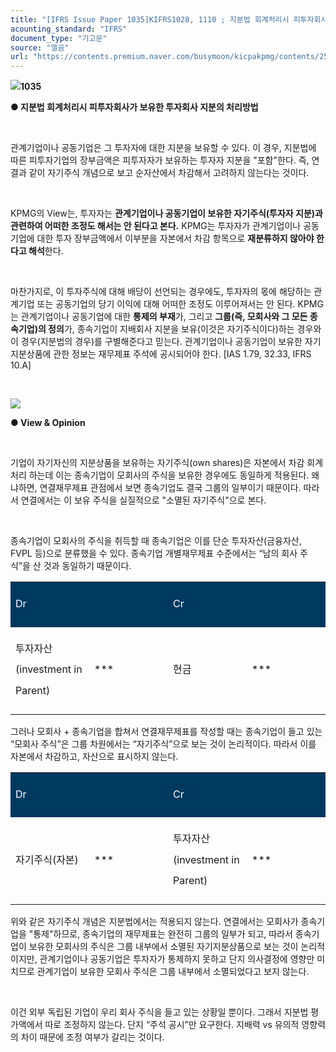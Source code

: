 ```yaml
---
title: "[IFRS Issue Paper 1035]KIFRS1028, 1110 ; 지분법 회계처리시 피투자회사가 보유한 투자회사 지분의 처리방법"
acounting_standard: "IFRS"
document_type: "기고문"
source: "엘곰"
url: "https://contents.premium.naver.com/busymoon/kicpakpmg/contents/250818125114591uv"
---
```

![](https://n2.news.naver.com/l.gif?type=content)**1035**

**● 지분법 회계처리시 피투자회사가 보유한 투자회사 지분의 처리방법**

​

관계기업이나 공동기업은 그 투자자에 대한 지분을 보유할 수 있다. 이 경우, 지분법에 따른 피투자기업의 장부금액은 피투자자가 보유하는 투자자 지분을 "포함"한다. 즉, 연결과 같이 자기주식 개념으로 보고 순자산에서 차감해서 고려하지 않는다는 것이다.

​

KPMG의 View는, 투자자는 **관계기업이나 공동기업이 보유한 자기주식(투자자 지분)과 관련하여 어떠한 조정도 해서는 안 된다고 본다.** KPMG는 투자자가 관계기업이나 공동기업에 대한 투자 장부금액에서 이부분을 자본에서 차감 항목으로 **재분류하지 않아야 한다고 해석**한다.

​

마찬가지로, 이 투자주식에 대해 배당이 선언되는 경우에도, 투자자의 몫에 해당하는 관계기업 또는 공동기업의 당기 이익에 대해 어떠한 조정도 이루어져서는 안 된다. KPMG는 관계기업이나 공동기업에 대한 **통제의 부재**가, 그리고 **그룹(즉, 모회사와 그 모든 종속기업)의 정의**가, 종속기업이 지배회사 지분을 보유(이것은 자기주식이다)하는 경우와 이 경우(지분법의 경우)를 구별해준다고 믿는다. 관계기업이나 공동기업이 보유한 자기지분상품에 관한 정보는 재무제표 주석에 공시되어야 한다. \[IAS 1.79, 32.33, IFRS 10.A\]

​

![](https://scs-phinf.pstatic.net/MjAyNTA4MThfMjIy/MDAxNzU1NDg3NTg0ODAw.PvYmgfmA7UvNlv7bDuj33VcvRsy3ZI74Q-kAEXIyy2wg.SpbNr_VA5rMSyN7wv1ZjXVmjlB3CBHDIx9p-wF9BCAAg.PNG/image.png?type=w800)

**● View & Opinion**

​

기업이 자기자신의 지분상품을 보유하는 자기주식(own shares)은 자본에서 차감 회계처리 하는데 이는 종속기업이 모회사의 주식을 보유한 경우에도 동일하게 적용된다. 왜냐하면, 연결재무제표 관점에서 보면 종속기업도 결국 그룹의 일부이기 때문이다. 따라서 연결에서는 이 보유 주식을 실질적으로 "소멸된 자기주식"으로 본다.

​

종속기업이 모회사의 주식을 취득할 때 종속기업은 이를 단순 투자자산(금융자산, FVPL 등)으로 분류했을 수 있다. 종속기업 개별재무제표 수준에서는 “남의 회사 주식”을 산 것과 동일하기 때문이다.

<table style=""><tbody><tr><td colspan="2" rowspan="1" style="width: 50.0%; height: 43.0px;  background-color: #003960;"><div><p style="line-height:2.1;"><span style="color:#ffffff;">Dr</span></p></div></td><td colspan="2" rowspan="1" style="width: 50.0%; height: 43.0px;  background-color: #003960;"><div><p style="line-height:2.1;"><span style="color:#ffffff;">Cr</span></p></div></td></tr><tr><td colspan="1" rowspan="1" style="width: 25.0%; height: 43.0px;  "><div><p style="line-height:2.1;"><span style="">투자자산(investment in Parent)</span></p></div></td><td colspan="1" rowspan="1" style="width: 25.0%; height: 43.0px;  "><div><p style="line-height:2.1;"><span style="">***</span></p></div></td><td colspan="1" rowspan="1" style="width: 25.0%; height: 43.0px;  "><div><p style="line-height:2.1;"><span style="">현금</span></p></div></td><td colspan="1" rowspan="1" style="width: 25.0%; height: 43.0px;  "><div><p style="line-height:2.1;"><span style="">***</span></p></div></td></tr></tbody></table>

그러나 모회사 + 종속기업을 합쳐서 연결재무제표를 작성할 때는 종속기업이 들고 있는 “모회사 주식”은 그룹 차원에서는 “자기주식”으로 보는 것이 논리적이다. 따라서 이를 자본에서 차감하고, 자산으로 표시하지 않는다.

<table style=""><tbody><tr><td colspan="2" rowspan="1" style="width: 50.0%; height: 43.0px;  background-color: #003960;"><div><p style="line-height:2.1;"><span style="color:#ffffff;">Dr</span></p></div></td><td colspan="2" rowspan="1" style="width: 50.0%; height: 43.0px;  background-color: #003960;"><div><p style="line-height:2.1;"><span style="color:#ffffff;">Cr</span></p></div></td></tr><tr><td colspan="1" rowspan="1" style="width: 25.0%; height: 43.0px;  "><div><p style="line-height:2.1;"><span style="">자기주식(자본)</span></p></div></td><td colspan="1" rowspan="1" style="width: 25.0%; height: 43.0px;  "><div><p style="line-height:2.1;"><span style="">***</span></p></div></td><td colspan="1" rowspan="1" style="width: 25.0%; height: 43.0px;  "><div><p style="line-height:2.1;"><span style="">투자자산(investment in Parent)</span></p></div></td><td colspan="1" rowspan="1" style="width: 25.0%; height: 43.0px;  "><div><p style="line-height:2.1;"><span style="">***</span></p></div></td></tr></tbody></table>

위와 같은 자기주식 개념은 지분법에서는 적용되지 않는다. 연결에서는 모회사가 종속기업을 "통제"하므로, 종속기업의 재무제표는 완전히 그룹의 일부가 되고, 따라서 종속기업이 보유한 모회사의 주식은 그룹 내부에서 소멸된 자기지분상품으로 보는 것이 논리적이지만, 관계기업이나 공동기업은 투자자가 통제하지 못하고 단지 의사결정에 영향만 미치므로 관계기업이 보유한 모회사 주식은 그룹 내부에서 소멸되었다고 보지 않는다.

​

이건 외부 독립된 기업이 우리 회사 주식을 들고 있는 상황일 뿐이다. 그래서 지분법 평가액에서 따로 조정하지 않는다. 단지 “주석 공시”만 요구한다. 지배력 vs 유의적 영향력의 차이 때문에 조정 여부가 갈리는 것이다.
